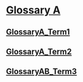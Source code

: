 # [Glossary A](#glossary-a)

## [GlossaryA\_Term1](#glossarya_term1)

## [GlossaryA\_Term2](#glossarya_term2)

## [GlossaryAB\_Term3](#glossaryab_term3)
